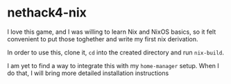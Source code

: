 # nethack4-nix

I love this game, and I was willing to learn Nix and NixOS basics, so
it felt convenient to put those toghether and write my first nix
derivation.

In order to use this, clone it, `cd` into the created directory and
run `nix-build`.

I am yet to find a way to integrate this with my `home-manager`
setup. When I do that, I will bring more detailed installation
instructions
